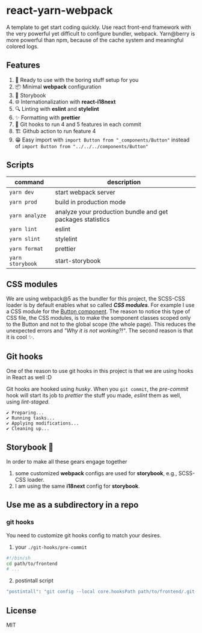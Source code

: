 # react-yarn-webpack

A template to get start coding quickly. Use react front-end framework with the very powerful yet difficult to configure bundler, webpack. Yarn@berry is more powerful than npm, because of the cache system and meaningful colored logs.

## Features

1. 🚀 Ready to use with the boring stuff setup for you
2. 📦 Minimal **webpack** configuration
3. 📖 Storybook
4. 🌐 Internationalization with **react-i18next**
5. 🔍 Linting with **eslint** and **stylelint**
6. ✨️ Formatting with **prettier**
7. 🎣 Git hooks to run 4 and 5 features in each commit
8. 🏗️ Github action to run feature 4
9. 😁 Easy import with `import Button from "_components/Button"` instead of `import Button from "../../../components/Button"`

## Scripts

| command          | description                                                |
| ---------------- | ---------------------------------------------------------- |
| `yarn dev`       | start webpack server                                       |
| `yarn prod`      | build in production mode                                   |
| `yarn analyze`   | analyze your production bundle and get packages statistics |
| `yarn lint`      | eslint                                                     |
| `yarn slint`     | stylelint                                                  |
| `yarn format`    | prettier                                                   |
| `yarn storybook` | start-storybook                                            |

## CSS modules

We are using webpack@5 as the bundler for this project, the SCSS-CSS loader is by default enables what so called **_CSS modules_**. For example I use a CSS module for the [Button component](https://github.com/scicave/ta3alom-frontend/tree/main/src/components/Button). The reason to notice this type of CSS file, the CSS modules, is to make the somponent classes scoped only to the Button and not to the global scope (the whole page). This reduces the unexpected errors and _"Why it is not working?!"_. The second reason is that it is cool ✨️.

## Git hooks

One of the reason to use git hooks in this project is that we are using hooks in React as well :D

Git hooks are hooked using _husky_. When you `git commit`, the _pre-commit_ hook will start its job to _prettier_ the stuff you made, _eslint_ them as well, using _lint-staged_.

```
✔ Preparing...
✔ Running tasks...
✔ Applying modifications...
✔ Cleaning up...
```

## Storybook 📖

In order to make all these gears engage together

1. some customized **webpack** configs are used for **storybook**, e.g., SCSS-CSS loader.
2. I am using the same **i18next** config for **storybook**.

## Use me as a subdirectory in a repo

### git hooks

You need to customize git hooks config to match your desires.

1. your `./git-hooks/pre-commit`

```bash
#!/bin/sh
cd path/to/frontend
# ...
```

2. postintall script

```bash
"postintall": "git config --local core.hooksPath path/to/frontend/.git-hooks || echo \"failed to hook the git hooks\"",
```

## License

MIT
